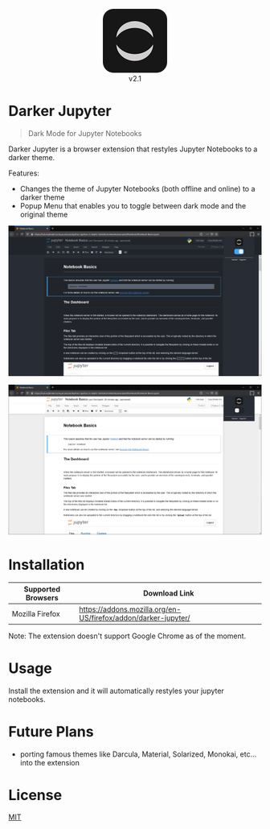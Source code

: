<p align="center">
  <img src="images/icon128.png">
  <br/>
  v2.1
</p>

# Darker Jupyter
> Dark Mode for Jupyter Notebooks

Darker Jupyter is a browser extension that restyles Jupyter Notebooks to a darker theme.

Features:
- Changes the theme of Jupyter Notebooks (both offline and online) to a darker theme
- Popup Menu that enables you to toggle between dark mode and the original theme

![Dark mode activated](Screenshots/screenshot1.png)

![Dark mode deactivated](Screenshots/screenshot2.png)

# Installation
| Supported Browsers | Download Link |
| --- | --- |
| Mozilla Firefox | https://addons.mozilla.org/en-US/firefox/addon/darker-jupyter/ |

Note: The extension doesn't support Google Chrome as of the moment.

# Usage
Install the extension and it will automatically restyles your jupyter notebooks.

# Future Plans
- porting famous themes like Darcula, Material, Solarized, Monokai, etc... into the extension

# License
[MIT](LICENSE)
